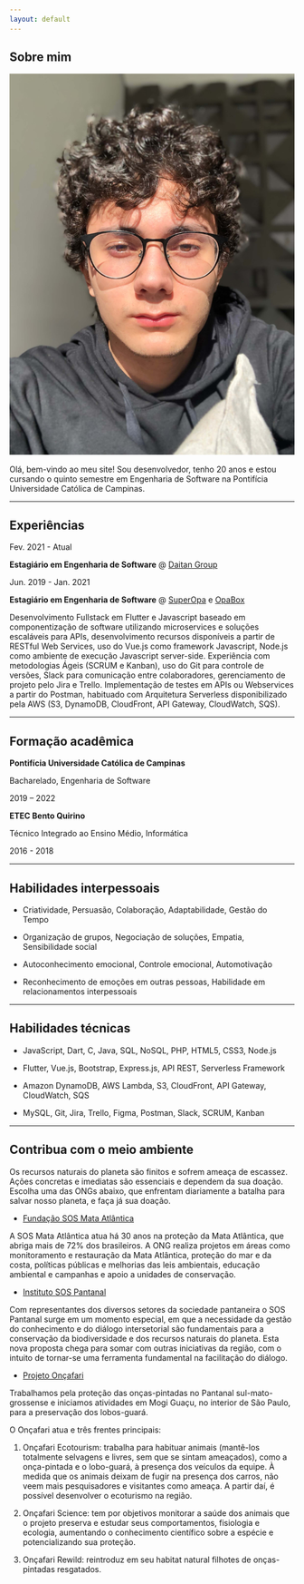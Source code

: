 ```yaml
---
layout: default
---
```


## Sobre mim

<img class="profile-picture" src="user.jpg">

Olá, bem-vindo ao meu site! Sou desenvolvedor, tenho 20 anos e estou cursando o quinto semestre em Engenharia de Software na Pontifícia Universidade Católica de Campinas.

---

## Experiências

Fev. 2021 - Atual

**Estagiário em Engenharia de Software** @ <a href="https://www.linkedin.com/company/daitan-group/" target="_blank">Daitan Group</a>

Jun. 2019 - Jan. 2021

**Estagiário em Engenharia de Software** @ <a href="https://www.linkedin.com/company/superopabrasil/" target="_blank">SuperOpa</a> e <a href="https://www.linkedin.com/company/opa-tech/" target="_blank">OpaBox</a>

Desenvolvimento Fullstack em Flutter e Javascript baseado em componentização de software utilizando microservices e soluções escaláveis para APIs, desenvolvimento recursos disponíveis a partir de RESTful Web Services, uso do Vue.js como framework Javascript, Node.js como ambiente de execução Javascript server-side. Experiência com metodologias Ágeis (SCRUM e Kanban), uso do Git para controle de versões, Slack para comunicação entre colaboradores, gerenciamento de projeto pelo Jira e Trello. Implementação de testes em APIs ou Webservices a partir do Postman, habituado com Arquitetura Serverless disponibilizado pela AWS (S3, DynamoDB, CloudFront, API Gateway, CloudWatch, SQS).

---

## Formação acadêmica

**Pontifícia Universidade Católica de Campinas**

Bacharelado, Engenharia de Software

2019 – 2022

**ETEC Bento Quirino** 

Técnico Integrado ao Ensino Médio, Informática

2016 - 2018

---

## Habilidades interpessoais

- Criatividade, Persuasão, Colaboração, Adaptabilidade, Gestão do Tempo
  
- Organização de grupos, Negociação de soluções, Empatia, Sensibilidade social
  
- Autoconhecimento emocional, Controle emocional, Automotivação
  
- Reconhecimento de emoções em outras pessoas, Habilidade em relacionamentos interpessoais

---

## Habilidades técnicas

- JavaScript, Dart, C, Java, SQL, NoSQL, PHP, HTML5, CSS3, Node.js

- Flutter, Vue.js, Bootstrap, Express.js, API REST, Serverless Framework

- Amazon DynamoDB, AWS Lambda, S3, CloudFront, API Gateway, CloudWatch, SQS

- MySQL, Git, Jira, Trello, Figma, Postman, Slack, SCRUM, Kanban

---

## Contribua com o meio ambiente

Os recursos naturais do planeta são finitos e sofrem ameaça de escassez. Ações concretas e imediatas são essenciais e dependem da sua doação. Escolha uma das ONGs abaixo, que enfrentam diariamente a batalha para salvar nosso planeta, e faça já sua doação.

- <a href="https://www.sosma.org.br/doacao/" target="_blank">Fundação SOS Mata Atlântica</a>
  
A SOS Mata Atlântica atua há 30 anos na proteção da Mata Atlântica, que abriga mais de 72% dos brasileiros. A ONG realiza projetos em áreas como monitoramento e restauração da Mata Atlântica, proteção do mar e da costa, políticas públicas e melhorias das leis ambientais, educação ambiental e campanhas e apoio a unidades de conservação.

- <a href="https://www.sospantanal.org.br/doacoes/" target="_blank">Instituto SOS Pantanal</a>
  
Com representantes dos diversos setores da sociedade pantaneira o SOS Pantanal surge em um momento especial, em que a necessidade da gestão do conhecimento e do diálogo intersetorial são fundamentais para a conservação da biodiversidade e dos recursos naturais do planeta. Esta nova proposta chega para somar com outras iniciativas da região, com o intuito de tornar-se uma ferramenta fundamental na facilitação do diálogo.

- <a href="https://oncafari.org/doe-agora/" target="_blank">Projeto Onçafari</a>
  
Trabalhamos pela proteção das onças-pintadas no Pantanal sul-mato-grossense e iniciamos atividades em Mogi Guaçu, no interior de São Paulo, para a preservação dos lobos-guará.

O Onçafari atua e três frentes principais:

1. Onçafari Ecotourism: trabalha para habituar animais (mantê-los totalmente selvagens e livres, sem que se sintam ameaçados), como a onça-pintada e o lobo-guará, à presença dos veículos da equipe. À medida que os animais deixam de fugir na presença dos carros, não veem mais pesquisadores e visitantes como ameaça. A partir daí, é possível desenvolver o ecoturismo na região.
   
2. Onçafari Science: tem por objetivos monitorar a saúde dos animais que o projeto preserva e estudar seus comportamentos, fisiologia e ecologia, aumentando o conhecimento científico sobre a espécie e potencializando sua proteção.
   
3. Onçafari Rewild: reintroduz em seu habitat natural filhotes de onças-pintadas resgatados.